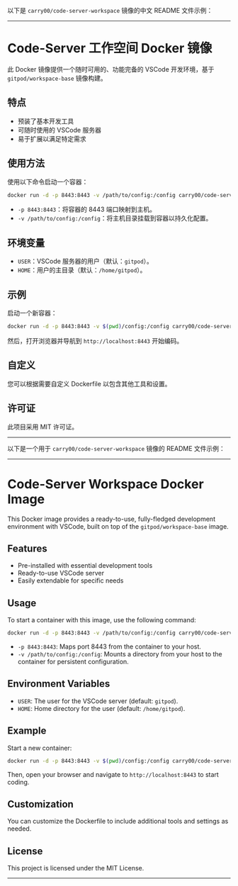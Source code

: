 以下是 `carry00/code-server-workspace` 镜像的中文 README 文件示例：

---

# Code-Server 工作空间 Docker 镜像

此 Docker 镜像提供一个随时可用的、功能完备的 VSCode 开发环境，基于 `gitpod/workspace-base` 镜像构建。

## 特点
- 预装了基本开发工具
- 可随时使用的 VSCode 服务器
- 易于扩展以满足特定需求

## 使用方法
使用以下命令启动一个容器：

```bash
docker run -d -p 8443:8443 -v /path/to/config:/config carry00/code-server-workspace:latest
```

- `-p 8443:8443`：将容器的 8443 端口映射到主机。
- `-v /path/to/config:/config`：将主机目录挂载到容器以持久化配置。

## 环境变量
- `USER`：VSCode 服务器的用户（默认：`gitpod`）。
- `HOME`：用户的主目录（默认：`/home/gitpod`）。

## 示例
启动一个新容器：

```bash
docker run -d -p 8443:8443 -v $(pwd)/config:/config carry00/code-server-workspace:latest
```

然后，打开浏览器并导航到 `http://localhost:8443` 开始编码。

## 自定义
您可以根据需要自定义 Dockerfile 以包含其他工具和设置。

## 许可证
此项目采用 MIT 许可证。

---

以下是一个用于 `carry00/code-server-workspace` 镜像的 README 文件示例：

---

# Code-Server Workspace Docker Image

This Docker image provides a ready-to-use, fully-fledged development environment with VSCode, built on top of the `gitpod/workspace-base` image.

## Features
- Pre-installed with essential development tools
- Ready-to-use VSCode server
- Easily extendable for specific needs

## Usage
To start a container with this image, use the following command:

```bash
docker run -d -p 8443:8443 -v /path/to/config:/config carry00/code-server-workspace:latest
```

- `-p 8443:8443`: Maps port 8443 from the container to your host.
- `-v /path/to/config:/config`: Mounts a directory from your host to the container for persistent configuration.

## Environment Variables
- `USER`: The user for the VSCode server (default: `gitpod`).
- `HOME`: Home directory for the user (default: `/home/gitpod`).

## Example
Start a new container:

```bash
docker run -d -p 8443:8443 -v $(pwd)/config:/config carry00/code-server-workspace:latest
```

Then, open your browser and navigate to `http://localhost:8443` to start coding.

## Customization
You can customize the Dockerfile to include additional tools and settings as needed.

## License
This project is licensed under the MIT License.

---

